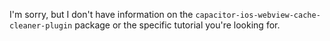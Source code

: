 I'm sorry, but I don't have information on the `capacitor-ios-webview-cache-cleaner-plugin` package or the specific tutorial you're looking for.